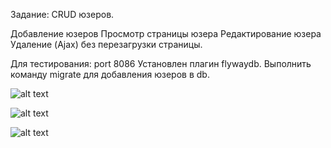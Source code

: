 Задание: 
CRUD юзеров.

Добавление юзеров
Просмотр страницы юзера
Редактирование юзера
Удаление (Ajax) без перезагрузки страницы.

Для тестирования:
port 8086
Установлен плагин flywaydb. Выполнить команду migrate для добавления юзеров в db.

![alt text](https://sun9-49.userapi.com/impg/WUtTw0gBbdtgrb6ogTQIHgquPXvbYv4_dgJ6iQ/rZcUwZekeAo.jpg?size=1220x560&quality=95&sign=d2e470c26a58b760e3bd1cbb45b2c2a9&type=album)

![alt text](https://sun9-7.userapi.com/impg/65MkXwD0ElP4yzpML8q-nJgaVNgVNOu8BaKEJA/0T40XKufUYQ.jpg?size=1258x523&quality=95&sign=fef8ae84118ca108448b494ebde35c73&type=album)

![alt text](https://sun9-25.userapi.com/impg/3Qrj-uUJX1bT0dMAwkhXGkYCSHtp8-X03s6Jrw/S8ezknZnMpY.jpg?size=1276x519&quality=95&sign=1975c9b40f17bf4e51c1483870996a69&type=album)

